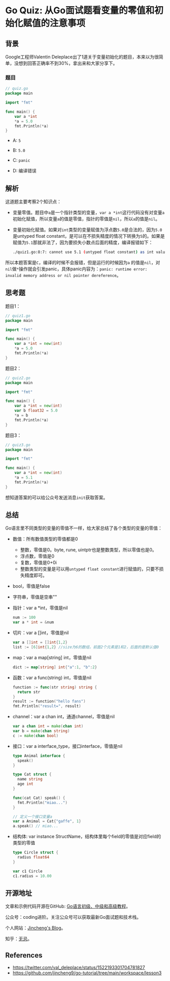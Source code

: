 # Go Quiz: 从Go面试题看变量的零值和初始化赋值的注意事项

##  背景

Google工程师Valentin Deleplace出了1道关于变量初始化的题目，本来以为很简单，没想到回答正确率不到30%，拿出来和大家分享下。

### 题目

```go
// quiz.go
package main

import "fmt"

func main() {
	var a *int
	*a = 5.0
	fmt.Println(*a)
}
```

* A: `5`

* B: `5.0 `

* C: `panic`

* D: 编译错误




## 解析

这道题主要考察2个知识点：

* 变量零值。题目中`a`是一个指针类型的变量，`var a *int`这行代码没有对变量`a`初始化赋值，所以变量`a`的值是零值，指针的零值是`nil`，所以`a`的值是`nil`。

* 变量初始化赋值。如果对`int`类型的变量赋值为浮点数`5.0`是合法的，因为`5.0`是untyped float constant，是可以在不损失精度的情况下转换为`5`的。如果是赋值为`5.1`那就非法了，因为要损失小数点后面的精度，编译报错如下：

  ```bash
  ./quiz1.go:8:7: cannot use 5.1 (untyped float constant) as int value in assignment (truncated)
  ```

所以本题答案是`C`，编译的时候不会报错，但是运行的时候因为`a` 的值是`nil`，对`nil`做`*`操作就会引发panic，具体panic内容为：`panic: runtime error: invalid memory address or nil pointer dereference`。



##  思考题

题目1：

``` go
// quiz1.go
package main

import "fmt"

func main() {
	var a *int = new(int)
	*a = 5.0
	fmt.Println(*a)
}
```

题目2：

```go
// quiz2.go
package main

import "fmt"

func main() {
	var a *int = new(int)
	var b float32 = 5.0
	*a = b
	fmt.Println(*a)
}
```

题目3：

```go
// quiz3.go
package main

import "fmt"

func main() {
	var a *int = new(int)
	*a = 5.1
	fmt.Println(*a)
}
```

想知道答案的可以给公众号发送消息`init`获取答案。



## 总结

Go语言里不同类型的变量的零值不一样，给大家总结了各个类型的变量的零值：

* 数值：所有数值类型的零值都是0

  * 整数，零值是0。byte, rune, uintptr也是整数类型，所以零值也是0。
  * 浮点数，零值是0
  * 复数，零值是0+0i
  * 整数类型的变量是可以用`untyped float constant`进行赋值的，只要不损失精度即可。

* bool，零值是false

* 字符串，零值是空串""

* 指针：var a *int，零值是nil

  ```go
  num := 100
  var a * int = &num
  ```

* 切片：var a []int，零值是nil

  ```go
  var a []int = []int{1,2}
  list := [6]int{1,2} //size为6的数组，前面2个元素是1和2，后面的是默认值0
  ```

* map：var a map[string] int，零值是nil

  ```go
  dict := map[string] int{"a":1, "b":2}
  ```

* 函数：var a func(string) int，零值是nil

  ```go
  function := func(str string) string {
    return str
  }
  result := function("hello fans")
  fmt.Println("result=", result)
  ```

* channel：var a chan int，通道channel，零值是nil

  ```go
  var a chan int = make(chan int)
  var b = make(chan string)
  c := make(chan bool)
  ```

* 接口：var a interface_type，接口interface，零值是nil

  ```go
  type Animal interface {
    speak()
  }
  
  type Cat struct {
    name string
    age int
  }
  
  func(cat Cat) speak() {
    fmt.Println("miao...")
  }
  
  // 定义一个接口变量a
  var a Animal = Cat{"gaffe", 1}
  a.speak() // miao...
  ```

* 结构体:  var instance StructName，结构体里每个field的零值是对应field的类型的零值

  ```go
  type Circle struct {
    radius float64
  }
  
  var c1 Circle
  c1.radius = 10.00
  ```



## 开源地址

文章和示例代码开源在GitHub: [Go语言初级、中级和高级教程](https://github.com/jincheng9/go-tutorial)。

公众号：coding进阶。关注公众号可以获取最新Go面试题和技术栈。

个人网站：[Jincheng's Blog](https://jincheng9.github.io/)。

知乎：[无忌](https://www.zhihu.com/people/thucuhkwuji)。



## References

* https://twitter.com/val_deleplace/status/1522193301704781827
* https://github.com/jincheng9/go-tutorial/tree/main/workspace/lesson3